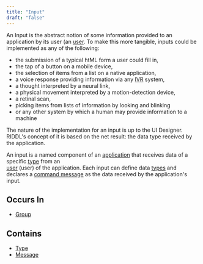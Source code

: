 ```yaml
---
title: "Input"
draft: "false"
---
```


An Input is the abstract notion of some information provided to an 
application by its user (an [user](user.md). To make this more
tangible, inputs could be implemented as any of the following:
* the submission of a typical htML form a user could fill in,
* the tap of a button on a mobile device,
* the selection of items from a list on a native application, 
* a voice response providing information via any
  [IVR](https://wikipedia.com/en/IVR) system,
* a thought interpreted by a neural link,
* a physical movement interpreted by a motion-detection device,
* a retinal scan,
* picking items from lists of information by looking and blinking
* or any other system by which a human may provide information to a machine

The nature of the implementation for an input is up to the UI Designer.
RIDDL's concept of it is based on the net result: the data type received by
the application. 

An input is a named component of an [application](application.md) 
that receives data of a specific [type](type.md) from an  
[user](user.md) (user) of the application. Each input can define 
data [types](type.md) and declares a 
[command message](message.md#command) as the data received
by the application's input.

## Occurs In
* [Group](group.md)

## Contains
* [Type](type.md)
* [Message](message.md)

